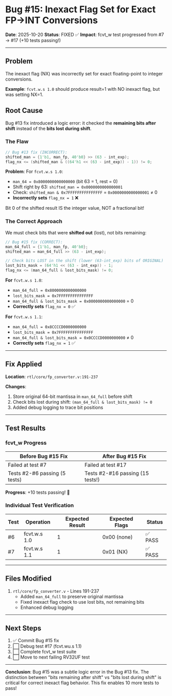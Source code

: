 # Bug #15: Inexact Flag Set for Exact FP→INT Conversions

**Date**: 2025-10-20
**Status**: FIXED ✅
**Impact**: fcvt_w test progressed from #7 → #17 (+10 tests passing!)

---

## Problem

The inexact flag (NX) was incorrectly set for exact floating-point to integer conversions.

**Example**: `fcvt.w.s 1.0` should produce result=1 with NO inexact flag, but was setting NX=1.

## Root Cause

Bug #13 fix introduced a logic error: it checked the **remaining bits after shift** instead of the **bits lost during shift**.

### The Flaw

```verilog
// Bug #13 fix (INCORRECT):
shifted_man = {1'b1, man_fp, 40'b0} >> (63 - int_exp);
flag_nx <= (shifted_man & ((64'h1 << (63 - int_exp)) - 1)) != 0;
```

**Problem**: For `fcvt.w.s 1.0`:
- `man_64 = 0x8000000000000000` (bit 63 = 1, rest = 0)
- Shift right by 63: `shifted_man = 0x0000000000000001`
- Check: `shifted_man & 0x7FFFFFFFFFFFFFFF` = `0x0000000000000001` ≠ 0
- **Incorrectly sets** `flag_nx = 1` ❌

Bit 0 of the shifted result IS the integer value, NOT a fractional bit!

### The Correct Approach

We must check bits that were **shifted out** (lost), not bits remaining:

```verilog
// Bug #15 fix (CORRECT):
man_64_full = {1'b1, man_fp, 40'b0};
shifted_man = man_64_full >> (63 - int_exp);

// Check bits LOST in the shift (lower (63-int_exp) bits of ORIGINAL)
lost_bits_mask = (64'h1 << (63 - int_exp)) - 1;
flag_nx <= (man_64_full & lost_bits_mask) != 0;
```

**For** `fcvt.w.s 1.0`:
- `man_64_full = 0x8000000000000000`
- `lost_bits_mask = 0x7FFFFFFFFFFFFFFF`
- `man_64_full & lost_bits_mask = 0x0000000000000000` = 0
- **Correctly sets** `flag_nx = 0` ✅

**For** `fcvt.w.s 1.1`:
- `man_64_full = 0x8CCCCD0000000000`
- `lost_bits_mask = 0x7FFFFFFFFFFFFFFF`
- `man_64_full & lost_bits_mask = 0x0CCCCD0000000000` ≠ 0
- **Correctly sets** `flag_nx = 1` ✅

---

## Fix Applied

**Location**: `rtl/core/fp_converter.v:191-237`

**Changes**:
1. Store original 64-bit mantissa in `man_64_full` before shift
2. Check bits lost during shift: `(man_64_full & lost_bits_mask) != 0`
3. Added debug logging to trace bit positions

---

## Test Results

### fcvt_w Progress

| Before Bug #15 Fix | After Bug #15 Fix |
|--------------------|-------------------|
| Failed at test #7  | Failed at test #17|
| Tests #2-#6 passing (5 tests) | Tests #2-#16 passing (15 tests!) |

**Progress**: +10 tests passing! 🎉

### Individual Test Verification

| Test | Operation     | Expected Result | Expected Flags | Status |
|------|---------------|-----------------|----------------|--------|
| #6   | fcvt.w.s 1.0  | 1               | 0x00 (none)    | ✅ PASS|
| #7   | fcvt.w.s 1.1  | 1               | 0x01 (NX)      | ✅ PASS|

---

## Files Modified

1. `rtl/core/fp_converter.v` - Lines 191-237
   - Added `man_64_full` to preserve original mantissa
   - Fixed inexact flag check to use lost bits, not remaining bits
   - Enhanced debug logging

---

## Next Steps

1. ✅ Commit Bug #15 fix
2. ⬜ Debug test #17 (fcvt.wu.s 1.1)
3. ⬜ Complete fcvt_w test suite
4. ⬜ Move to next failing RV32UF test

---

**Conclusion**: Bug #15 was a subtle logic error in the Bug #13 fix. The distinction between "bits remaining after shift" vs "bits lost during shift" is critical for correct inexact flag behavior. This fix enables 10 more tests to pass!
